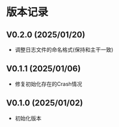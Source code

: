 # 版本记录

## V0.2.0 (2025/01/20)
- 调整日志文件的命名格式(保持和主干一致)

## V0.1.1 (2025/01/06)
- 修复初始化存在的Crash情况

## V0.1.0 (2025/01/02)
- 初始化版本